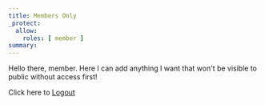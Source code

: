 ```yaml
---
title: Members Only
_protect:
  allow:
    roles: [ member ]
summary:
---
```

<p>Hello there, member.  Here I can add anything I want that won't be visible to public without access first!</p>
Click here to <a href="{{ member:logout_url }}">Logout</a>
